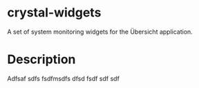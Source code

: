 # crystal-widgets
A set of system monitoring widgets for the Übersicht application.

# Description
Adfsaf sdfs fsdfmsdfs dfsd fsdf sdf sdf
